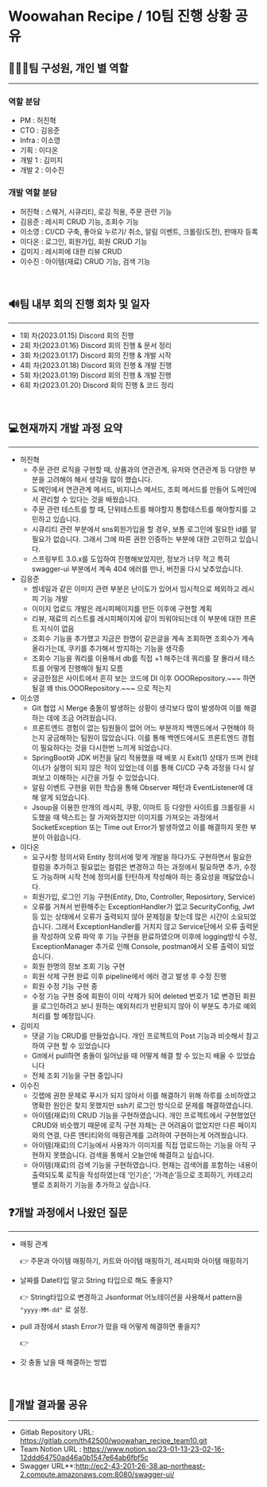 # Woowahan Recipe / 10팀 진행 상황 공유

## 👨‍👦‍👦팀 구성원, 개인 별 역할

------

### 역할 분담

- PM  : 허진혁
- CTO : 김응준
- Infra : 이소영
- 기획 : 이다온
- 개발 1 : 김미지
- 개발 2 : 이수진

### 개발 역할 분담

- 허진혁 : 스웨거, 시큐리티, 로깅 적용, 주문 관련 기능
- 김응준 : 레시피 CRUD 기능, 조회수 기능
- 이소영 : CI/CD 구축, 좋아요 누르기/ 취소, 알림 이벤트, 크롤링(도전), 판매자 등록
- 이다온 : 로그인, 회원가입, 회원 CRUD 기능
- 김미지 : 레시피에 대한 리뷰 CRUD
- 이수진 : 아이템(재료) CRUD 기능, 검색 기능

<br />

## 🔊팀 내부 회의 진행 회차 및 일자

------

- 1회 차(2023.01.15) Discord 회의 진행
- 2회 차(2023.01.16) Discord 회의 진행 & 문서 정리
- 3회 차(2023.01.17) Discord 회의 진행 & 개발 시작
- 4회 차(2023.01.18) Discord 회의 진행 & 개발 진행
- 5회 차(2023.01.19) Discord 회의 진행 & 개발 진행
- 6회 차(2023.01.20) Discord 회의 진행 & 코드 정리

<br />

## 💻현재까지 개발 과정 요약

------

- 허진혁
  - 주문 관련 로직을 구현할 때, 상품과의 연관관계, 유저와 연관관계 등 다양한 부분을 고려해야 해서 생각을 많이 했습니다.
  - 도메인에서 연관관계 메서드, 비지니스 메서드, 조회 메서드를 만들어 도메인에서 관리할 수 있다는 것을 배웠습니다.
  - 주문 관련 테스트를 할 때, 단위테스트를 해야할지 통합테스트를 해야할지를 고민하고 있습니다.
  - 시큐리티 관련 부분에서 sns회원가입을 할 경우, 보통 로그인에 필요한 id를 알 필요가 없습니다. 그래서 그에 따른 권한 인증하는 부분에 대한 고민하고 있습니다.
  - 스프링부트 3.0.x를 도입하여 진행해보았지만, 정보가 너무 적고 특히 swagger-ui 부분에서 계속 404 에러를 만나, 버전을 다시 낮추었습니다.
- 김응준
  - 썸네일과 같은 이미지 관련 부분은 난이도가 있어서 임시적으로 제외하고 레시피 기능 개발
  - 이미지 업로드 개발은 레시피페이지를 만든 이후에 구현할 계획
  - 리뷰, 재료의 리스트를 레시피페이지에 같이 띄워야되는데 이 부분에 대한 프론트 지식이 없음
  - 조회수 기능을 추가했고 지금은 한명이 같은글을 계속 조회하면 조회수가 계속 올라가는데, 쿠키를 추가해서 방지하는 기능을 생각중
  - 조회수 기능을 쿼리를 이용해서 db를 직접 +1 해주는데 쿼리를 잘 몰라서 테스트를 어떻게 진행해야 될지 모름
  - 궁금한점은 사이트에서 흔히 보는 코드에 DI 이후 OOORepository.~~~ 하면 될걸 왜 this.OOORepository.~~~ 으로 적는지
- 이소영
  - Git 협업 시 Merge 충돌이 발생하는 상황이 생각보다 많이 발생하여 이를 해결하는 데에 조금 어려웠습니다.
  - 프론트엔드 경험이 없는 팀원들이 없어 어느 부분까지 백엔드에서 구현해야 하는지 궁금해하는 팀원이 많았습니다. 이를 통해 백엔드에서도 프론트엔드 경험이 필요하다는 것을 다시한번 느끼게 되었습니다.
  - SpringBoot와 JDK 버전을 달리 적용했을 때 배포 시 Exit(1) 상태가 뜨며 컨테이너가 실행이 되지 않은 적이 있었는데 이를 통해 CI/CD 구축 과정을 다시 살펴보고 이해하는 시간을 가질 수 있었습니다.
  - 알림 이벤트 구현을 위한 학습을 통해 Observer 패턴과 EventListener에 대해 알게 되었습니다.
  - Jsoup을 이용한 만개의 레시피, 쿠팡, 이마트 등 다양한 사이트를 크롤링을 시도했을 때 텍스트는 잘 가져와졌지만 이미지를 가져오는 과정에서 SocketException 또는 Time out Error가 발생하였고 이를 해결하지 못한 부분이 아쉽습니다.
- 이다온
  - 요구사항 정의서와 Entity 정의서에 맞게 개발을 하다가도 구현하면서 필요한 컬럼을 추가하고 필요없는 컬럼은 변경하고 하는 과정에서 필요하면 추가, 수정도 가능하며 시작 전에 정의서를 탄탄하게 작성해야 하는 중요성을 깨닳았습니다.
  - 회원가입, 로그인 기능 구현(Entity, Dto, Controller, Reposirtory, Service)
  - 오류를 거쳐서 반환해주는 ExceptionHandler가 없고 SecurityConfig, Jwt 등 있는 상태에서 오류가 출력되지 않아 문제점을 찾는데 많은 시간이 소요되었습니다. 그래서 ExceptionHandler를 거치지 않고 Service단에서 오류 출력문을 작성하여 오류 파악 후 기능 구현을 완료하였으며 이후에 logging방식 수정, ExceptionManager 추가로 인해 Console, postman에서 오류 출력이 되었습니다.
  - 회원 한명의 정보 조회 기능 구현
  - 회원 삭제 구현 완료 이후 pipeline에서 에러 경고 발생 후 수정 진행
  - 회원 수정 기능 구현 중
  - 수정 기능 구현 중에 회원이 이미 삭제가 되어 deleted 번호가 1로 변경된 회원을 로그인하려고 보니 원하는 예외처리가 반환되지 않아 이 부분도 추가로 예외처리를 할 예정입니다.
- 김미지
  - 댓글 기능 CRUD를 만들었습니다. 개인 프로젝트의 Post 기능과 비슷해서 참고하여 구현 할 수 있었습니다
  - Git에서 pull하면 충돌이 일어났을 때 어떻게 해결 할 수 있는지 배울 수 있었습니다
  - 전체 조회 기능을 구현 중입니다
- 이수진
  - 깃랩에 권한 문제로 푸시가 되지 않아서 이를 해결하기 위해 하루를 소비하였고 명확한 원인은 찾지 못했지만 ssh키 로그인 방식으로 문제를 해결하였습니다.
  - 아이템(재료)의 CRUD 기능을 구현하였습니다. 개인 프로젝트에서 구현했었던 CRUD와 비슷했기 때문에 로직 구현 자체는 큰 어려움이 없었지만 다른 페이지와의 연결, 다른 엔티티와의 매핑관계를 고려하여 구현하는게 어려웠습니다.
  - 아이템(재료)의 C기능에서 사용자가 이미지를 직접 업로드하는 기능을 아직 구현하지 못했습니다. 검색을 통해서 오늘안에 해결하고 싶습니다.
  - 아이템(재료)의 검색 기능을 구현하였습니다. 현재는 검색어를 포함하는 내용이 출력되도록 로직을 작성하였는데 ‘인기순’, ‘가격순’등으로 조회하기, 카테고리 별로 조회하기 기능을 추가하고 싶습니다.

## ❓개발 과정에서 나왔던 질문

------

- 매핑 관계

  👉  주문과 아이템 매핑하기, 카트와 아이템 매핑하기, 레시피와 아이템 매핑하기

- 날짜를 Date타입 말고 String 타입으로 해도 좋을지?

  👉  String타입으로 변경하고 Jsonformat 어노테이션을 사용해서 pattern을 `"yyyy-MM-dd"` 로 설정.

- pull 과정에서 stash Error가 떴을 때 어떻게 해결하면 좋을지?

  👉

- 깃 충돌 났을 때 해결하는 방법

<br />

## 📲개발 결과물 공유

------

- Gitlab Repository URL: https://gitlab.com/th42500/woowahan_recipe_team10.git
- Team Notion URL : https://www.notion.so/23-01-13-23-02-16-12ddd64750ad46a0b1547e64ab6fbf5c
- Swagger URL**:http://ec2-43-201-26-38.ap-northeast-2.compute.amazonaws.com:8080/swagger-ui/